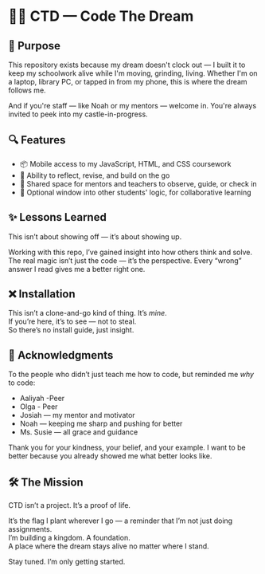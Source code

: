# 🧙‍♂️ CTD — Code The Dream

## 🏰 Purpose

This repository exists because my dream doesn't clock out — I built it to keep my schoolwork alive while I'm moving, grinding, living. Whether I'm on a laptop, library PC, or tapped in from my phone, this is where the dream follows me.

And if you're staff — like Noah or my mentors — welcome in. You're always invited to peek into my castle-in-progress.

## 🔍 Features

- 📦 Mobile access to my JavaScript, HTML, and CSS coursework
- 🔄 Ability to reflect, revise, and build on the go
- 🤝 Shared space for mentors and teachers to observe, guide, or check in
- 🧠 Optional window into other students' logic, for collaborative learning

## ✨ Lessons Learned

This isn’t about showing off — it’s about showing up.

Working with this repo, I’ve gained insight into how others think and solve. The real magic isn’t just the code — it’s the perspective. Every “wrong” answer I read gives me a better right one.

## ❌ Installation

This isn’t a clone-and-go kind of thing. It’s *mine*.  
If you’re here, it’s to see — not to steal.  
So there’s no install guide, just insight.

## 🙏 Acknowledgments

To the people who didn’t just teach me how to code, but reminded me *why* to code:

- Aaliyah -Peer
- Olga - Peer
- Josiah — my mentor and motivator  
- Noah — keeping me sharp and pushing for better  
- Ms. Susie — all grace and guidance

Thank you for your kindness, your belief, and your example. I want to be better because you already showed me what better looks like.

## 🛠️ The Mission

CTD isn’t a project. It’s a proof of life.

It’s the flag I plant wherever I go — a reminder that I’m not just doing assignments.  
I’m building a kingdom. A foundation.  
A place where the dream stays alive no matter where I stand.

Stay tuned. I’m only getting started.
